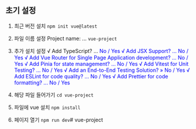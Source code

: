 ## 초기 설정
1. 최근 버전 설치 `npm init vue@latest`
2. 파일 이름 설정 Project name: ... `vue-project`
3. 추가 설치 설정
√ Add TypeScript? ... <span style="color: blue">No<span> / Yes
√ Add JSX Support? ... No / <span style="color: blue">Yes<span>
√ Add Vue Router for Single Page Application development? ... No / <span style="color: blue">Yes<span>
√ Add Pinia for state management? ... <span style="color: blue">No<span> / Yes
√ Add Vitest for Unit Testing? ... <span style="color: blue">No<span> / Yes
√ Add an End-to-End Testing Solution? » <span style="color: blue">No<span> / Yes
√ Add ESLint for code quality? ... No / <span style="color: blue">Yes<span>
√ Add Prettier for code formatting? ... No / <span style="color: blue">Yes<span>

4. 해당 파일 들어가기 `cd vue-project`
5. 파일에 vue 설치 `npm install`
6. 페이지 열기 `npm run dev`#   v u e - p r o j e c t  
 